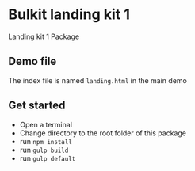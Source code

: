 # Bulkit landing kit 1

Landing kit 1 Package

## Demo file

The index file is named `landing.html` in the main demo

## Get started

* Open a terminal
* Change directory to the root folder of this package
* run `npm install`
* run `gulp build`
* run `gulp default`